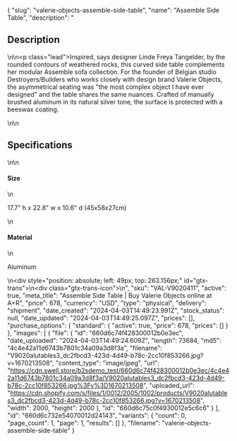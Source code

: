 {
  "slug": "valerie-objects-assemble-side-table",
  "name": "Assemble Side Table",
  "description": "<h2>Description</h2>\n<!-- split -->\n<p class=\"lead\">Inspired, says designer Linde Freya Tangelder, by the rounded contours of weathered rocks, this curved side table complements her modular Assemble sofa collection. For the founder of Belgian studio Destroyers/Builders who works closely with design brand Valerie Objects, the asymmetrical seating was \"the most complex object I have ever designed\" and the table shares the same nuances. Crafted of manually brushed aluminum in its natural silver tone, the surface is protected with a beeswax coating.  </p>\n<!-- split -->\n<h2>Specifications</h2>\n<!-- split -->\n<h4>Size</h4>\n<p>17.7\" h x 22.8\" w x 10.6\" d (45x58x27cm)</p>\n<h4>Material</h4>\n<p>Aluminum</p>\n<div style=\"position: absolute; left: 49px; top: 263.156px;\" id=\"gtx-trans\">\n<div class=\"gtx-trans-icon\"></div>\n</div>",
  "sku": "VAL-V9020411",
  "active": true,
  "meta_title": "Assemble Side Table | Buy Valerie Objects online at A+R",
  "price": 678,
  "currency": "USD",
  "type": "physical",
  "delivery": "shipment",
  "date_created": "2024-04-03T14:49:23.991Z",
  "stock_status": null,
  "date_updated": "2024-04-03T14:49:25.097Z",
  "prices": [],
  "purchase_options": {
    "standard": {
      "active": true,
      "price": 678,
      "prices": []
    }
  },
  "images": [
    {
      "file": {
        "id": "660d6c74f428300012b0e3ec",
        "date_uploaded": "2024-04-03T14:49:24.609Z",
        "length": 73684,
        "md5": "4c4e42a11d6743b7801c34a09a3d8f3a",
        "filename": "V9020alutables3_dc2fbcd3-423d-4d49-b78c-2cc10f853266.jpg?v=1670213508",
        "content_type": "image/jpeg",
        "url": "https://cdn.swell.store/b2sdemo_test/660d6c74f428300012b0e3ec/4c4e42a11d6743b7801c34a09a3d8f3a/V9020alutables3_dc2fbcd3-423d-4d49-b78c-2cc10f853266.jpg%3Fv%3D1670213508",
        "uploaded_url": "https://cdn.shopify.com/s/files/1/0012/2005/1002/products/V9020alutables3_dc2fbcd3-423d-4d49-b78c-2cc10f853266.jpg?v=1670213508",
        "width": 2000,
        "height": 2000
      },
      "id": "660d6c75c0f4930012e5c6c6"
    }
  ],
  "id": "660d6c732e54070012d24143",
  "variants": {
    "count": 0,
    "page_count": 1,
    "page": 1,
    "results": []
  },
  "filename": "valerie-objects-assemble-side-table"
}
